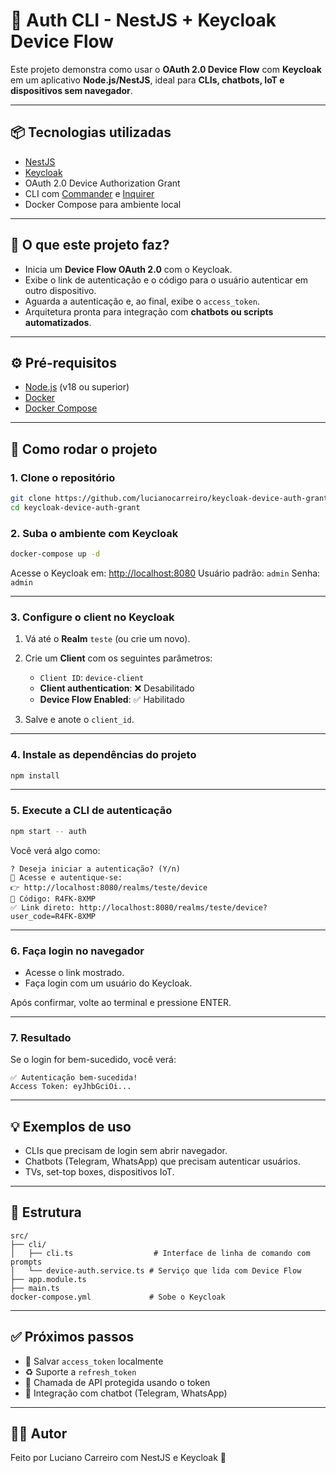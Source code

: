 # 🔐 Auth CLI - NestJS + Keycloak Device Flow

Este projeto demonstra como usar o **OAuth 2.0 Device Flow** com **Keycloak** em um aplicativo **Node.js/NestJS**, ideal para **CLIs, chatbots, IoT e dispositivos sem navegador**.

---

## 📦 Tecnologias utilizadas

- [NestJS](https://nestjs.com/)
- [Keycloak](https://www.keycloak.org/)
- OAuth 2.0 Device Authorization Grant
- CLI com [Commander](https://www.npmjs.com/package/commander) e [Inquirer](https://www.npmjs.com/package/inquirer)
- Docker Compose para ambiente local

---

## 🚀 O que este projeto faz?

- Inicia um **Device Flow OAuth 2.0** com o Keycloak.
- Exibe o link de autenticação e o código para o usuário autenticar em outro dispositivo.
- Aguarda a autenticação e, ao final, exibe o `access_token`.
- Arquitetura pronta para integração com **chatbots ou scripts automatizados**.

---

## ⚙️ Pré-requisitos

- [Node.js](https://nodejs.org/) (v18 ou superior)
- [Docker](https://www.docker.com/)
- [Docker Compose](https://docs.docker.com/compose/)

---

## 🧪 Como rodar o projeto

### 1. Clone o repositório

```bash
git clone https://github.com/lucianocarreiro/keycloak-device-auth-grant.git
cd keycloak-device-auth-grant
```
### 2. Suba o ambiente com Keycloak

```bash
docker-compose up -d
```

Acesse o Keycloak em: [http://localhost:8080](http://localhost:8080)
Usuário padrão: `admin`
Senha: `admin`

---

### 3. Configure o client no Keycloak

1. Vá até o **Realm** `teste` (ou crie um novo).
2. Crie um **Client** com os seguintes parâmetros:

   * `Client ID`: `device-client`
   * **Client authentication**: ❌ Desabilitado
   * **Device Flow Enabled**: ✅ Habilitado
3. Salve e anote o `client_id`.

---

### 4. Instale as dependências do projeto

```bash
npm install
```

---

### 5. Execute a CLI de autenticação

```bash
npm start -- auth
```

Você verá algo como:

```
? Deseja iniciar a autenticação? (Y/n)
🔗 Acesse e autentique-se:
👉 http://localhost:8080/realms/teste/device
📄 Código: R4FK-8XMP
✅ Link direto: http://localhost:8080/realms/teste/device?user_code=R4FK-8XMP
```

---

### 6. Faça login no navegador

* Acesse o link mostrado.
* Faça login com um usuário do Keycloak.

Após confirmar, volte ao terminal e pressione ENTER.

---

### 7. Resultado

Se o login for bem-sucedido, você verá:

```
✅ Autenticação bem-sucedida!
Access Token: eyJhbGciOi...
```

---

## 💡 Exemplos de uso

* CLIs que precisam de login sem abrir navegador.
* Chatbots (Telegram, WhatsApp) que precisam autenticar usuários.
* TVs, set-top boxes, dispositivos IoT.

---

## 📁 Estrutura

```
src/
├── cli/
│   ├── cli.ts                  # Interface de linha de comando com prompts
│   └── device-auth.service.ts # Serviço que lida com Device Flow
├── app.module.ts
├── main.ts
docker-compose.yml             # Sobe o Keycloak
```

---

## ✅ Próximos passos

* 🔐 Salvar `access_token` localmente
* ♻️ Suporte a `refresh_token`
* 📡 Chamada de API protegida usando o token
* 🤖 Integração com chatbot (Telegram, WhatsApp)

---

## 🧑‍💻 Autor

Feito por Luciano Carreiro com NestJS e Keycloak 💙
